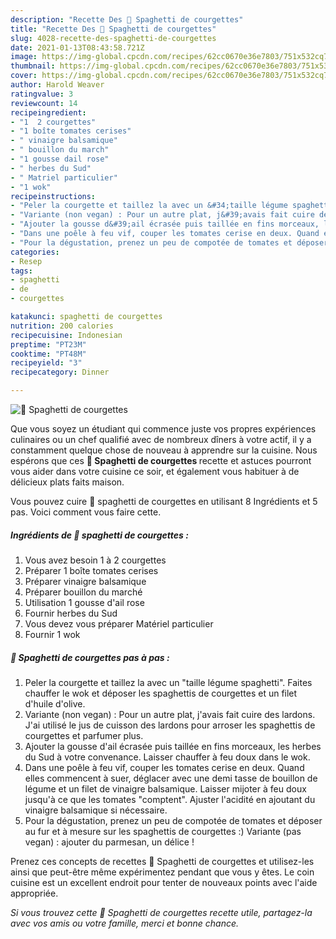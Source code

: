 ```yaml
---
description: "Recette Des 🌺 Spaghetti de courgettes"
title: "Recette Des 🌺 Spaghetti de courgettes"
slug: 4028-recette-des-spaghetti-de-courgettes
date: 2021-01-13T08:43:58.721Z
image: https://img-global.cpcdn.com/recipes/62cc0670e36e7803/751x532cq70/🌺-spaghetti-de-courgettes-photo-principale-de-la-recette.jpg
thumbnail: https://img-global.cpcdn.com/recipes/62cc0670e36e7803/751x532cq70/🌺-spaghetti-de-courgettes-photo-principale-de-la-recette.jpg
cover: https://img-global.cpcdn.com/recipes/62cc0670e36e7803/751x532cq70/🌺-spaghetti-de-courgettes-photo-principale-de-la-recette.jpg
author: Harold Weaver
ratingvalue: 3
reviewcount: 14
recipeingredient:
- "1  2 courgettes"
- "1 boîte tomates cerises"
- " vinaigre balsamique"
- " bouillon du march"
- "1 gousse dail rose"
- " herbes du Sud"
- " Matriel particulier"
- "1 wok"
recipeinstructions:
- "Peler la courgette et taillez la avec un &#34;taille légume spaghetti&#34;. Faites chauffer le wok et déposer les spaghettis de courgettes et un filet d&#39;huile d&#39;olive."
- "Variante (non vegan) : Pour un autre plat, j&#39;avais fait cuire des lardons. J&#39;ai utilisé le jus de cuisson des lardons pour arroser les spaghettis de courgettes et parfumer plus."
- "Ajouter la gousse d&#39;ail écrasée puis taillée en fins morceaux, les herbes du Sud à votre convenance. Laisser chauffer à feu doux dans le wok."
- "Dans une poêle à feu vif, couper les tomates cerise en deux. Quand elles commencent à suer, déglacer avec une demi tasse de bouillon de légume et un filet de vinaigre balsamique. Laisser mijoter à feu doux jusqu&#39;à ce que les tomates &#34;comptent&#34;. Ajuster l&#39;acidité en ajoutant du vinaigre balsamique si nécessaire."
- "Pour la dégustation, prenez un peu de compotée de tomates et déposer au fur et à mesure sur les spaghettis de courgettes :) Variante (pas vegan) : ajouter du parmesan, un délice !"
categories:
- Resep
tags:
- spaghetti
- de
- courgettes

katakunci: spaghetti de courgettes 
nutrition: 200 calories
recipecuisine: Indonesian
preptime: "PT23M"
cooktime: "PT48M"
recipeyield: "3"
recipecategory: Dinner

---
```



![🌺 Spaghetti de courgettes](https://img-global.cpcdn.com/recipes/62cc0670e36e7803/751x532cq70/🌺-spaghetti-de-courgettes-photo-principale-de-la-recette.jpg)

Que vous soyez un étudiant qui commence juste vos propres expériences culinaires ou un chef qualifié avec de nombreux dîners à votre actif, il y a constamment quelque chose de nouveau à apprendre sur la cuisine. Nous espérons que ces <strong> 🌺 Spaghetti de courgettes </strong> recette et astuces pourront vous aider dans votre cuisine ce soir, et également vous habituer à de délicieux plats faits maison.

<!--inarticleads1-->

Vous pouvez cuire 🌺 spaghetti de courgettes en utilisant 8 Ingrédients et 5 pas. Voici comment vous faire cette.

##### Ingrédients de 🌺 spaghetti de courgettes :

1. Vous avez besoin 1 à 2 courgettes
1. Préparer 1 boîte tomates cerises
1. Préparer  vinaigre balsamique
1. Préparer  bouillon du marché
1. Utilisation 1 gousse d&#39;ail rose
1. Fournir  herbes du Sud
1. Vous devez vous préparer  Matériel particulier
1. Fournir 1 wok




<!--inarticleads2-->

##### 🌺 Spaghetti de courgettes pas à pas :

1. Peler la courgette et taillez la avec un &#34;taille légume spaghetti&#34;. Faites chauffer le wok et déposer les spaghettis de courgettes et un filet d&#39;huile d&#39;olive.
1. Variante (non vegan) : Pour un autre plat, j&#39;avais fait cuire des lardons. J&#39;ai utilisé le jus de cuisson des lardons pour arroser les spaghettis de courgettes et parfumer plus.
1. Ajouter la gousse d&#39;ail écrasée puis taillée en fins morceaux, les herbes du Sud à votre convenance. Laisser chauffer à feu doux dans le wok.
1. Dans une poêle à feu vif, couper les tomates cerise en deux. Quand elles commencent à suer, déglacer avec une demi tasse de bouillon de légume et un filet de vinaigre balsamique. Laisser mijoter à feu doux jusqu&#39;à ce que les tomates &#34;comptent&#34;. Ajuster l&#39;acidité en ajoutant du vinaigre balsamique si nécessaire.
1. Pour la dégustation, prenez un peu de compotée de tomates et déposer au fur et à mesure sur les spaghettis de courgettes :) Variante (pas vegan) : ajouter du parmesan, un délice !




<!--inarticleads1-->

<p>
Prenez ces concepts de recettes 🌺 Spaghetti de courgettes et utilisez-les ainsi que peut-être même expérimentez pendant que vous y êtes. Le coin cuisine est un excellent endroit pour tenter de nouveaux points avec l'aide appropriée.
</p>

<p>
<i>Si vous trouvez cette 🌺 Spaghetti de courgettes recette utile, partagez-la avec vos amis ou votre famille, merci et bonne chance.</i>
</p>
